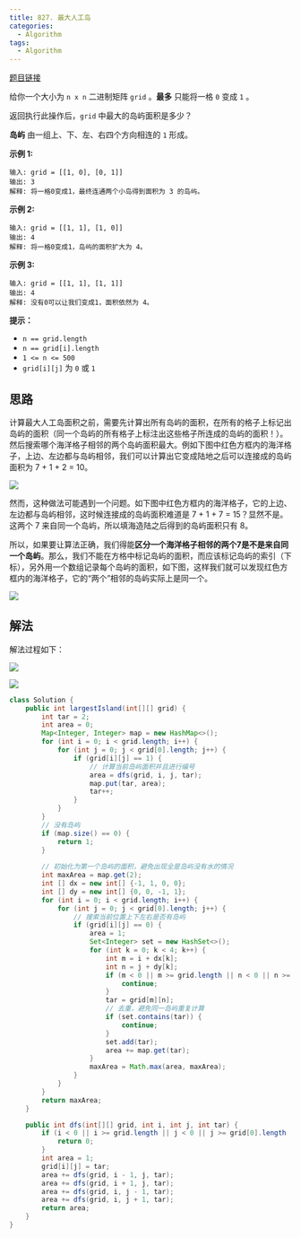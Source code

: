 ```yaml
---
title: 827. 最大人工岛
categories:
  - Algorithm
tags:
  - Algorithm
---
```


[题目链接](https://leetcode.cn/problems/making-a-large-island/)

给你一个大小为 `n x n` 二进制矩阵 `grid` 。**最多** 只能将一格 `0` 变成 `1` 。

返回执行此操作后，`grid` 中最大的岛屿面积是多少？

**岛屿** 由一组上、下、左、右四个方向相连的 `1` 形成。

**示例 1:**

```
输入: grid = [[1, 0], [0, 1]]
输出: 3
解释: 将一格0变成1，最终连通两个小岛得到面积为 3 的岛屿。
```

**示例 2:**

```
输入: grid = [[1, 1], [1, 0]]
输出: 4
解释: 将一格0变成1，岛屿的面积扩大为 4。
```

**示例 3:**

```
输入: grid = [[1, 1], [1, 1]]
输出: 4
解释: 没有0可以让我们变成1，面积依然为 4。
```

**提示：**

- `n == grid.length`
- `n == grid[i].length`
- `1 <= n <= 500`
- `grid[i][j]` 为 `0` 或 `1`

## 思路

计算最大人工岛面积之前，需要先计算出所有岛屿的面积，在所有的格子上标记出岛屿的面积（同一个岛屿的所有格子上标注出这些格子所连成的岛屿的面积！）。然后搜索哪个海洋格子相邻的两个岛屿面积最大。例如下图中红色方框内的海洋格子，上边、左边都与岛屿相邻，我们可以计算出它变成陆地之后可以连接成的岛屿面积为 7 + 1 + 2 = 10。

![](https://raw.githubusercontent.com/Traserve/traserve.github.io/main/_posts/algorithm/images/827-1.png)

然而，这种做法可能遇到一个问题。如下图中红色方框内的海洋格子，它的上边、左边都与岛屿相邻，这时候连接成的岛屿面积难道是 7 + 1 + 7 = 15？显然不是。这两个 7 来自同一个岛屿，所以填海造陆之后得到的岛屿面积只有 8。

所以，如果要让算法正确，我们得能**区分一个海洋格子相邻的两个7是不是来自同一个岛屿**。那么，我们不能在方格中标记岛屿的面积，而应该标记岛屿的索引（下标），另外用一个数组记录每个岛屿的面积，如下图，这样我们就可以发现红色方框内的海洋格子，它的“两个”相邻的岛屿实际上是同一个。

![](https://raw.githubusercontent.com/Traserve/traserve.github.io/main/_posts/algorithm/images/827-2.png)

## 解法

解法过程如下：

![](https://raw.githubusercontent.com/Traserve/traserve.github.io/main/_posts/algorithm/images/827-3.png)

![](https://raw.githubusercontent.com/Traserve/traserve.github.io/main/_posts/algorithm/images/827-4.png)

```java
class Solution {
    public int largestIsland(int[][] grid) {
        int tar = 2;
        int area = 0;
        Map<Integer, Integer> map = new HashMap<>();
        for (int i = 0; i < grid.length; i++) {
            for (int j = 0; j < grid[0].length; j++) {
                if (grid[i][j] == 1) {
                    // 计算当前岛屿面积并且进行编号
                    area = dfs(grid, i, j, tar);
                    map.put(tar, area);
                    tar++;
                }
            }
        }
        // 没有岛屿
        if (map.size() == 0) {
            return 1;
        }
        
        // 初始化为第一个岛屿的面积，避免出现全是岛屿没有水的情况
        int maxArea = map.get(2);
        int [] dx = new int[] {-1, 1, 0, 0};
        int [] dy = new int[] {0, 0, -1, 1};
        for (int i = 0; i < grid.length; i++) {
            for (int j = 0; j < grid[0].length; j++) {
                // 搜索当前位置上下左右是否有岛屿
                if (grid[i][j] == 0) {
                    area = 1;
                    Set<Integer> set = new HashSet<>();
                    for (int k = 0; k < 4; k++) {
                        int m = i + dx[k];
                        int n = j + dy[k];
                        if (m < 0 || m >= grid.length || n < 0 || n >= grid[0].length || grid[m][n] == 0) {
                            continue;
                        }
                        tar = grid[m][n];
                        // 去重，避免同一岛屿重复计算
                        if (set.contains(tar)) {
                            continue;
                        }
                        set.add(tar);
                        area += map.get(tar);
                    }
                    maxArea = Math.max(area, maxArea);
                }
            }
        }
        return maxArea;
    }

    public int dfs(int[][] grid, int i, int j, int tar) {
        if (i < 0 || i >= grid.length || j < 0 || j >= grid[0].length || grid[i][j] != 1) {
            return 0;
        }
        int area = 1;
        grid[i][j] = tar;
        area += dfs(grid, i - 1, j, tar);
        area += dfs(grid, i + 1, j, tar);
        area += dfs(grid, i, j - 1, tar);
        area += dfs(grid, i, j + 1, tar);
        return area;
    }
}
```

